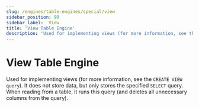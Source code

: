 ```yaml
---
slug: /engines/table-engines/special/view
sidebar_position: 90
sidebar_label:  View
title: 'View Table Engine'
description: 'Used for implementing views (for more information, see the `CREATE VIEW query`). It does not store data, but only stores the specified `SELECT` query. When reading from a table, it runs this query (and deletes all unnecessary columns from the query).'
---
```


# View Table Engine

Used for implementing views (for more information, see the `CREATE VIEW query`). It does not store data, but only stores the specified `SELECT` query. When reading from a table, it runs this query (and deletes all unnecessary columns from the query).
